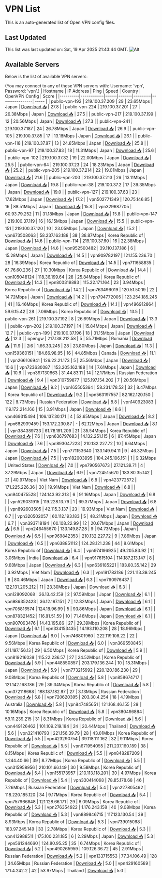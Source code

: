 # VPN List

This is an auto-generated list of Open VPN config files.

## Last Updated

This list was last updated on: Sat, 19 Apr 2025 21:43:44 GMT.
![Alt](https://repobeats.axiom.co/api/embed/186b98318ef1479477931607c1ad7d823f12451f.svg "Repobeats analytics image")

## Available Servers

Below is the list of available VPN servers:

(You may connect to any of these VPN servers with: Username: 'vpn', Password: 'vpn'.)
| Hostname | IP Address | Ping | Speed | Country | OpenVPN Config | Score |
|----------|------------|------|-------|---------|----------------| ----- |
| public-vpn-192 | 219.100.37.209 | 29 | 23.65Mbps | Japan | [Download 📥](./configs/server_0_JP.ovpn) | 27.8 |
| public-vpn-224 | 219.100.37.201 | 27 | 26.38Mbps | Japan | [Download 📥](./configs/server_1_JP.ovpn) | 27.5 |
| public-vpn-217 | 219.100.37.199 | 12 | 20.56Mbps | Japan | [Download 📥](./configs/server_2_JP.ovpn) | 27.3 |
| public-vpn-241 | 219.100.37.187 | 24 | 26.78Mbps | Japan | [Download 📥](./configs/server_3_JP.ovpn) | 26.9 |
| public-vpn-105 | 219.100.37.85 | 17 | 13.18Mbps | Japan | [Download 📥](./configs/server_4_JP.ovpn) | 26.1 |
| public-vpn-118 | 219.100.37.87 | 13 | 24.85Mbps | Japan | [Download 📥](./configs/server_5_JP.ovpn) | 25.8 |
| public-vpn-97 | 219.100.37.83 | 18 | 11.31Mbps | Japan | [Download 📥](./configs/server_6_JP.ovpn) | 25.6 |
| public-vpn-102 | 219.100.37.32 | 19 | 22.00Mbps | Japan | [Download 📥](./configs/server_7_JP.ovpn) | 25.5 |
| public-vpn-64 | 219.100.37.23 | 24 | 18.23Mbps | Japan | [Download 📥](./configs/server_8_JP.ovpn) | 25.2 |
| public-vpn-205 | 219.100.37.214 | 22 | 19.01Mbps | Japan | [Download 📥](./configs/server_9_JP.ovpn) | 21.6 |
| public-vpn-200 | 219.100.37.213 | 26 | 13.11Mbps | Japan | [Download 📥](./configs/server_10_JP.ovpn) | 19.8 |
| public-vpn-38 | 219.100.37.2 | 17 | 39.35Mbps | Japan | [Download 📥](./configs/server_11_JP.ovpn) | 19.0 |
| public-vpn-127 | 219.100.37.63 | 23 | 17.62Mbps | Japan | [Download 📥](./configs/server_12_JP.ovpn) | 17.2 |
| vpn502771349 | 120.75.146.85 | 16 | 88.51Mbps | Japan | [Download 📥](./configs/server_13_JP.ovpn) | 15.8 |
| vpn329987705 | 60.93.79.252 | 11 | 31.18Mbps | Japan | [Download 📥](./configs/server_14_JP.ovpn) | 15.8 |
| public-vpn-147 | 219.100.37.119 | 16 | 16.15Mbps | Japan | [Download 📥](./configs/server_15_JP.ovpn) | 15.5 |
| public-vpn-151 | 219.100.37.120 | 10 | 23.05Mbps | Japan | [Download 📥](./configs/server_16_JP.ovpn) | 15.2 |
| vpn673508063 | 58.237.163.188 | 38 | 38.87Mbps | Korea Republic of | [Download 📥](./configs/server_17_KR.ovpn) | 14.6 |
| public-vpn-114 | 219.100.37.60 | 16 | 22.38Mbps | Japan | [Download 📥](./configs/server_18_JP.ovpn) | 14.6 |
| vpn952500482 | 39.110.137.186 | 6 | 15.28Mbps | Japan | [Download 📥](./configs/server_19_JP.ovpn) | 14.5 |
| vpn909782197 | 121.155.236.70 | 28 | 16.39Mbps | Korea Republic of | [Download 📥](./configs/server_20_KR.ovpn) | 14.5 |
| vpn711658835 | 61.76.60.236 | 27 | 10.30Mbps | Korea Republic of | [Download 📥](./configs/server_21_KR.ovpn) | 14.4 |
| vpn105048124 | 118.36.199.64 | 28 | 25.84Mbps | Korea Republic of | [Download 📥](./configs/server_22_KR.ovpn) | 14.3 |
| vpn800319883 | 115.22.171.164 | 23 | 3.94Mbps | Korea Republic of | [Download 📥](./configs/server_23_KR.ovpn) | 14.2 |
| vpn763496019 | 120.51.50.19 | 22 | 14.72Mbps | Japan | [Download 📥](./configs/server_24_JP.ovpn) | 14.2 |
| vpn794772005 | 123.254.185.245 | 41 | 16.46Mbps | Korea Republic of | [Download 📥](./configs/server_25_KR.ovpn) | 14.1 |
| vpn496912864 | 59.6.15.42 | 28 | 7.06Mbps | Korea Republic of | [Download 📥](./configs/server_26_KR.ovpn) | 13.5 |
| public-vpn-261 | 219.100.37.192 | 8 | 26.69Mbps | Japan | [Download 📥](./configs/server_27_JP.ovpn) | 13.3 |
| public-vpn-202 | 219.100.37.197 | 14 | 15.84Mbps | Japan | [Download 📥](./configs/server_28_JP.ovpn) | 12.7 |
| public-vpn-199 | 219.100.37.196 | 18 | 31.15Mbps | Japan | [Download 📥](./configs/server_29_JP.ovpn) | 12.3 |
| opengw | 217.138.212.58 | 5 | 55.71Mbps | Romania | [Download 📥](./configs/server_30_RO.ovpn) | 11.9 |
| 2i6 | 1.66.33.245 | 28 | 23.80Mbps | Japan | [Download 📥](./configs/server_31_JP.ovpn) | 11.3 |
| vpn159360151 | 184.66.98.95 | 16 | 44.85Mbps | Canada | [Download 📥](./configs/server_32_CA.ovpn) | 11.1 |
| vpn266106941 | 126.22.21.173 | 5 | 25.56Mbps | Japan | [Download 📥](./configs/server_33_JP.ovpn) | 10.6 |
| vpn723630087 | 153.205.162.188 | 14 | 7.61Mbps | Japan | [Download 📥](./configs/server_34_JP.ovpn) | 10.6 |
| vpn397130663 | 31.44.83.11 | 14 | 12.17Mbps | Russian Federation | [Download 📥](./configs/server_35_RU.ovpn) | 9.4 |
| vpn310759877 | 125.197.154.202 | 7 | 20.56Mbps | Japan | [Download 📥](./configs/server_36_JP.ovpn) | 9.2 |
| vpn165505364 | 58.231.178.52 | 32 | 8.47Mbps | Korea Republic of | [Download 📥](./configs/server_37_KR.ovpn) | 9.2 |
| vpn563197557 | 82.162.120.150 | 122 | 8.73Mbps | Russian Federation | [Download 📥](./configs/server_38_RU.ovpn) | 8.8 |
| vpn140923083 | 119.172.214.166 | 15 | 3.91Mbps | Japan | [Download 📥](./configs/server_39_JP.ovpn) | 8.6 |
| vpn469315494 | 106.137.30.171 | 4 | 52.65Mbps | Japan | [Download 📥](./configs/server_40_JP.ovpn) | 8.2 |
| vpn682939459 | 153.172.230.87 | - | 62.12Mbps | Japan | [Download 📥](./configs/server_41_JP.ovpn) | 8.1 |
| vpn384389733 | 61.78.191.209 | 21 | 35.54Mbps | Korea Republic of | [Download 📥](./configs/server_42_KR.ovpn) | 7.6 |
| vpn636797683 | 14.132.251.115 | 6 | 87.45Mbps | Japan | [Download 📥](./configs/server_43_JP.ovpn) | 7.6 |
| vpn893047223 | 210.132.227.72 | 10 | 6.64Mbps | Japan | [Download 📥](./configs/server_44_JP.ovpn) | 7.5 |
| vpn771153640 | 133.149.94.11 | 9 | 46.32Mbps | Japan | [Download 📥](./configs/server_45_JP.ovpn) | 7.5 |
| vpn182003995 | 104.245.106.151 | 1 | 9.32Mbps | United States | [Download 📥](./configs/server_46_US.ovpn) | 7.0 |
| vpn790567673 | 27.121.39.71 | 4 | 37.29Mbps | Japan | [Download 📥](./configs/server_47_JP.ovpn) | 6.9 |
| vpn724515670 | 183.80.35.142 | 21 | 40.97Mbps | Viet Nam | [Download 📥](./configs/server_48_VN.ovpn) | 6.8 |
| vpn423772572 | 171.225.226.36 | 30 | 19.91Mbps | Viet Nam | [Download 📥](./configs/server_49_VN.ovpn) | 6.8 |
| vpn940475528 | 124.143.92.213 | 6 | 91.16Mbps | Japan | [Download 📥](./configs/server_50_JP.ovpn) | 6.8 |
| vpn529031915 | 119.228.13.79 | 1 | 69.37Mbps | Japan | [Download 📥](./configs/server_51_JP.ovpn) | 6.8 |
| vpn892603505 | 42.115.3.137 | 23 | 19.93Mbps | Viet Nam | [Download 📥](./configs/server_52_VN.ovpn) | 6.7 |
| vpn320502057 | 60.112.193.183 | 5 | 48.21Mbps | Japan | [Download 📥](./configs/server_53_JP.ovpn) | 6.7 |
| vpn393718194 | 60.108.22.99 | 12 | 20.67Mbps | Japan | [Download 📥](./configs/server_54_JP.ovpn) | 6.5 |
| vpn246455670 | 133.149.87.28 | 9 | 94.73Mbps | Japan | [Download 📥](./configs/server_55_JP.ovpn) | 6.5 |
| vpn969842353 | 210.132.227.72 | 9 | 7.86Mbps | Japan | [Download 📥](./configs/server_56_JP.ovpn) | 6.5 |
| vpn638851112 | 124.28.121.238 | 44 | 8.61Mbps | Korea Republic of | [Download 📥](./configs/server_57_KR.ovpn) | 6.4 |
| vpn974196925 | 49.205.83.92 | 1 | 3.06Mbps | India | [Download 📥](./configs/server_58_IN.ovpn) | 6.4 |
| vpn917615104 | 114.187.213.147 | 8 | 9.68Mbps | Japan | [Download 📥](./configs/server_59_JP.ovpn) | 6.3 |
| vpn639185221 | 183.80.35.142 | 29 | 3.92Mbps | Viet Nam | [Download 📥](./configs/server_60_VN.ovpn) | 6.3 |
| vpn181783186 | 221.113.39.245 | 8 | 80.46Mbps | Japan | [Download 📥](./configs/server_61_JP.ovpn) | 6.3 |
| vpn760976437 | 122.131.205.212 | 11 | 23.30Mbps | Japan | [Download 📥](./configs/server_62_JP.ovpn) | 6.3 |
| vpn128092068 | 36.13.42.159 | 2 | 97.59Mbps | Japan | [Download 📥](./configs/server_63_JP.ovpn) | 6.1 |
| vpn986352423 | 36.12.187.151 | 7 | 12.82Mbps | Japan | [Download 📥](./configs/server_64_JP.ovpn) | 6.1 |
| vpn705816574 | 124.18.96.99 | 5 | 93.86Mbps | Japan | [Download 📥](./configs/server_65_JP.ovpn) | 6.1 |
| vpn878321452 | 116.81.51.59 | 10 | 71.46Mbps | Japan | [Download 📥](./configs/server_66_JP.ovpn) | 6.1 |
| vpn907093476 | 14.43.195.86 | 27 | 29.39Mbps | Korea Republic of | [Download 📥](./configs/server_67_KR.ovpn) | 6.1 |
| vpn334153435 | 14.193.110.208 | 28 | 18.96Mbps | Japan | [Download 📥](./configs/server_68_JP.ovpn) | 6.0 |
| vpn746801960 | 222.119.108.22 | 22 | 9.56Mbps | Korea Republic of | [Download 📥](./configs/server_69_KR.ovpn) | 6.0 |
| vpn369550845 | 211.197.156.13 | 29 | 6.50Mbps | Korea Republic of | [Download 📥](./configs/server_70_KR.ovpn) | 5.9 |
| vpn819216038 | 115.22.236.57 | 27 | 24.52Mbps | Korea Republic of | [Download 📥](./configs/server_71_KR.ovpn) | 5.9 |
| vpn448550857 | 203.179.136.244 | 10 | 18.31Mbps | Japan | [Download 📥](./configs/server_72_JP.ovpn) | 5.9 |
| vpn773215992 | 220.120.186.230 | 29 | 9.08Mbps | Korea Republic of | [Download 📥](./configs/server_73_KR.ovpn) | 5.8 |
| vpn858674717 | 121.142.168.186 | 29 | 39.34Mbps | Korea Republic of | [Download 📥](./configs/server_74_KR.ovpn) | 5.8 |
| vpn372118668 | 188.187.182.87 | 27 | 3.13Mbps | Russian Federation | [Download 📥](./configs/server_75_RU.ovpn) | 5.8 |
| vpn720620395 | 203.30.4.254 | 18 | 4.19Mbps | Australia | [Download 📥](./configs/server_76_AU.ovpn) | 5.8 |
| vpn847485651 | 121.168.46.155 | 28 | 10.16Mbps | Korea Republic of | [Download 📥](./configs/server_77_KR.ovpn) | 5.8 |
| vpn380496884 | 59.11.239.215 | 31 | 8.31Mbps | Korea Republic of | [Download 📥](./configs/server_78_KR.ovpn) | 5.6 |
| vpn449126462 | 101.109.219.184 | 24 | 20.44Mbps | Thailand | [Download 📥](./configs/server_79_TH.ovpn) | 5.6 |
| vpn321410793 | 221.156.39.79 | 28 | 43.01Mbps | Korea Republic of | [Download 📥](./configs/server_80_KR.ovpn) | 5.5 |
| vpn423290754 | 39.118.111.162 | 32 | 9.11Mbps | Korea Republic of | [Download 📥](./configs/server_81_KR.ovpn) | 5.5 |
| vpn671954055 | 211.237.160.189 | 38 | 8.15Mbps | Korea Republic of | [Download 📥](./configs/server_82_KR.ovpn) | 5.5 |
| vpn848287209 | 1.244.40.66 | 39 | 8.77Mbps | Korea Republic of | [Download 📥](./configs/server_83_KR.ovpn) | 5.5 |
| vpn315958956 | 210.101.66.149 | 30 | 9.58Mbps | Korea Republic of | [Download 📥](./configs/server_84_KR.ovpn) | 5.4 |
| vpn155173957 | 210.113.118.201 | 30 | 4.97Mbps | Korea Republic of | [Download 📥](./configs/server_85_KR.ovpn) | 5.4 |
| vpn330414098 | 78.85.178.68 | 46 | 7.26Mbps | Russian Federation | [Download 📥](./configs/server_86_RU.ovpn) | 5.4 |
| vpn227805492 | 118.220.185.120 | 34 | 9.17Mbps | Korea Republic of | [Download 📥](./configs/server_87_KR.ovpn) | 5.4 |
| vpn757966848 | 121.128.66.171 | 29 | 6.09Mbps | Korea Republic of | [Download 📥](./configs/server_88_KR.ovpn) | 5.3 |
| vpn276354922 | 1.176.243.158 | 40 | 9.08Mbps | Korea Republic of | [Download 📥](./configs/server_89_KR.ovpn) | 5.3 |
| vpn889846715 | 117.123.130.54 | 39 | 8.93Mbps | Korea Republic of | [Download 📥](./configs/server_90_KR.ovpn) | 5.3 |
| vpn739015068 | 183.97.245.149 | 33 | 2.78Mbps | Korea Republic of | [Download 📥](./configs/server_91_KR.ovpn) | 5.3 |
| vpn413988511 | 175.100.231.185 | 6 | 2.29Mbps | Japan | [Download 📥](./configs/server_92_JP.ovpn) | 5.3 |
| vpn561244660 | 124.80.95.25 | 35 | 6.74Mbps | Korea Republic of | [Download 📥](./configs/server_93_KR.ovpn) | 5.2 |
| vpn490265959 | 109.126.36.72 | 45 | 2.91Mbps | Russian Federation | [Download 📥](./configs/server_94_RU.ovpn) | 5.2 |
| vpn133715553 | 77.34.106.49 | 128 | 34.65Mbps | Russian Federation | [Download 📥](./configs/server_95_RU.ovpn) | 5.0 |
| vpn429160589 | 171.4.242.2 | 42 | 53.97Mbps | Thailand | [Download 📥](./configs/server_96_TH.ovpn) | 5.0 |
